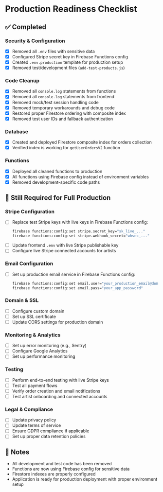 # Production Readiness Checklist

## ✅ Completed

### Security & Configuration
- [x] Removed all `.env` files with sensitive data
- [x] Configured Stripe secret key in Firebase Functions config
- [x] Created `.env.production` template for production setup
- [x] Removed test/development files (`add-test-products.js`)

### Code Cleanup
- [x] Removed all `console.log` statements from functions
- [x] Removed all `console.log` statements from frontend
- [x] Removed mock/test session handling code
- [x] Removed temporary workarounds and debug code
- [x] Restored proper Firestore ordering with composite index
- [x] Removed test user IDs and fallback authentication

### Database
- [x] Created and deployed Firestore composite index for orders collection
- [x] Verified index is working for `getUserOrdersV2` function

### Functions
- [x] Deployed all cleaned functions to production
- [x] All functions using Firebase config instead of environment variables
- [x] Removed development-specific code paths

## 🔄 Still Required for Full Production

### Stripe Configuration
- [ ] Replace test Stripe keys with live keys in Firebase Functions config:
  ```bash
  firebase functions:config:set stripe.secret_key="sk_live_..."
  firebase functions:config:set stripe.webhook_secret="whsec_..."
  ```
- [ ] Update frontend `.env` with live Stripe publishable key
- [ ] Configure live Stripe connected accounts for artists

### Email Configuration
- [ ] Set up production email service in Firebase Functions config:
  ```bash
  firebase functions:config:set email.user="your_production_email@domain.com"
  firebase functions:config:set email.pass="your_app_password"
  ```

### Domain & SSL
- [ ] Configure custom domain
- [ ] Set up SSL certificate
- [ ] Update CORS settings for production domain

### Monitoring & Analytics
- [ ] Set up error monitoring (e.g., Sentry)
- [ ] Configure Google Analytics
- [ ] Set up performance monitoring

### Testing
- [ ] Perform end-to-end testing with live Stripe keys
- [ ] Test all payment flows
- [ ] Verify order creation and email notifications
- [ ] Test artist onboarding and connected accounts

### Legal & Compliance
- [ ] Update privacy policy
- [ ] Update terms of service
- [ ] Ensure GDPR compliance if applicable
- [ ] Set up proper data retention policies

## 📝 Notes

- All development and test code has been removed
- Functions are now using Firebase config for sensitive data
- Firestore indexes are properly configured
- Application is ready for production deployment with proper environment setup